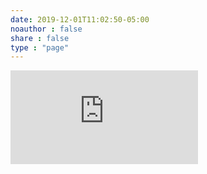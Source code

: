 ```yaml
---
date: 2019-12-01T11:02:50-05:00
noauthor : false
share : false
type : "page"
---
```


<div class="resp-container">
<iframe class="resp-iframe" src="https://docs.google.com/forms/d/e/1FAIpQLSfbW6aXLL5KzKqnZnLIOcsSHNeVYx1V6gKT33yfj-B2P5QLOA/viewform?embedded=true" gesture="media"  allow="encrypted-media" allowfullscreen frameborder="0" marginheight="0" marginwidth="0">Loading…</iframe>
</div>